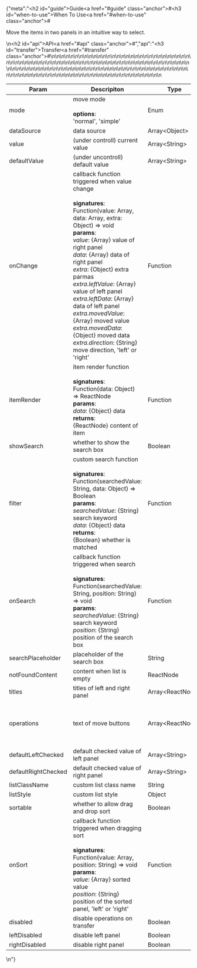 {"meta":"<h2 id=\"guide\">Guide<a href=\"#guide\" class=\"anchor\">#</a></h2><h3 id=\"when-to-use\">When To Use<a href=\"#when-to-use\" class=\"anchor\">#</a></h3><p>Move the items in two panels in an intuitive way to select.</p>\n<h2 id=\"api\">API<a href=\"#api\" class=\"anchor\">#</a></h2>","api":"<h3 id=\"transfer\">Transfer<a href=\"#transfer\" class=\"anchor\">#</a></h3><table>\n<thead>\n<tr>\n<th>Param</th>\n<th>Descripiton</th>\n<th>Type</th>\n<th>Default Value</th>\n</tr>\n</thead>\n<tbody>\n<tr>\n<td>mode</td>\n<td>move mode<br><br><strong>options</strong>:<br>&apos;normal&apos;, &apos;simple&apos;</td>\n<td>Enum</td>\n<td>&apos;normal&apos;</td>\n</tr>\n<tr>\n<td>dataSource</td>\n<td>data source</td>\n<td>Array&lt;Object&gt;</td>\n<td>[]</td>\n</tr>\n<tr>\n<td>value</td>\n<td>(under controll) current value</td>\n<td>Array&lt;String&gt;</td>\n<td>-</td>\n</tr>\n<tr>\n<td>defaultValue</td>\n<td>(under uncontroll) default value</td>\n<td>Array&lt;String&gt;</td>\n<td>[]</td>\n</tr>\n<tr>\n<td>onChange</td>\n<td>callback function triggered when value change<br><br><strong>signatures</strong>:<br>Function(value: Array, data: Array, extra: Object) =&gt; void<br><strong>params</strong>:<br><em>value</em>: {Array} value of right panel<br><em>data</em>: {Array} data of right panel<br><em>extra</em>: {Object} extra parmas<br><em>extra.leftValue</em>: {Array} value of left panel<br><em>extra.leftData</em>: {Array} data of left panel<br><em>extra.movedValue</em>: {Array} moved value<br><em>extra.movedData</em>: {Object} moved data<br><em>extra.direction</em>: {String} move direction, &apos;left&apos; or &apos;right&apos;</td>\n<td>Function</td>\n<td>-</td>\n</tr>\n<tr>\n<td>itemRender</td>\n<td>item render function<br><br><strong>signatures</strong>:<br>Function(data: Object) =&gt; ReactNode<br><strong>params</strong>:<br><em>data</em>: {Object} data<br><strong>returns</strong>:<br>{ReactNode} content of item<br></td>\n<td>Function</td>\n<td>data =&gt; data.label</td>\n</tr>\n<tr>\n<td>showSearch</td>\n<td>whether to show the search box</td>\n<td>Boolean</td>\n<td>false</td>\n</tr>\n<tr>\n<td>filter</td>\n<td>custom search function<br><br><strong>signatures</strong>:<br>Function(searchedValue: String, data: Object) =&gt; Boolean<br><strong>params</strong>:<br><em>searchedValue</em>: {String} search keyword<br><em>data</em>: {Object} data<br><strong>returns</strong>:<br>{Boolean} whether is matched<br></td>\n<td>Function</td>\n<td>filter by label</td>\n</tr>\n<tr>\n<td>onSearch</td>\n<td>callback function triggered when search<br><br><strong>signatures</strong>:<br>Function(searchedValue: String, position: String) =&gt; void<br><strong>params</strong>:<br><em>searchedValue</em>: {String} search keyword<br><em>position</em>: {String} position of the search box</td>\n<td>Function</td>\n<td>() =&gt; {}</td>\n</tr>\n<tr>\n<td>searchPlaceholder</td>\n<td>placeholder of the search box</td>\n<td>String</td>\n<td>-</td>\n</tr>\n<tr>\n<td>notFoundContent</td>\n<td>content when list is empty</td>\n<td>ReactNode</td>\n<td>&apos;Not Found&apos;</td>\n</tr>\n<tr>\n<td>titles</td>\n<td>titles of left and right panel</td>\n<td>Array&lt;ReactNode&gt;</td>\n<td>[]</td>\n</tr>\n<tr>\n<td>operations</td>\n<td>text of move buttons</td>\n<td>Array&lt;ReactNode&gt;</td>\n<td>[&lt;Icon type=&quot;arrow-right&quot; /&gt;, &lt;Icon type=&quot;arrow-left&quot; /&gt;]</td>\n</tr>\n<tr>\n<td>defaultLeftChecked</td>\n<td>default checked value of left panel</td>\n<td>Array&lt;String&gt;</td>\n<td>[]</td>\n</tr>\n<tr>\n<td>defaultRightChecked</td>\n<td>default checked value of right panel</td>\n<td>Array&lt;String&gt;</td>\n<td>[]</td>\n</tr>\n<tr>\n<td>listClassName</td>\n<td>custom list class name</td>\n<td>String</td>\n<td>-</td>\n</tr>\n<tr>\n<td>listStyle</td>\n<td>custom list style</td>\n<td>Object</td>\n<td>-</td>\n</tr>\n<tr>\n<td>sortable</td>\n<td>whether to allow drag and drop sort</td>\n<td>Boolean</td>\n<td>false</td>\n</tr>\n<tr>\n<td>onSort</td>\n<td>callback function triggered when dragging sort<br><br><strong>signatures</strong>:<br>Function(value: Array, position: String) =&gt; void<br><strong>params</strong>:<br><em>value</em>: {Array} sorted value<br><em>position</em>: {String} position of the sorted panel, &apos;left&apos; or &apos;right&apos;</td>\n<td>Function</td>\n<td>-</td>\n</tr>\n<tr>\n<td>disabled</td>\n<td>disable operations on transfer</td>\n<td>Boolean</td>\n<td>false</td>\n</tr>\n<tr>\n<td>leftDisabled</td>\n<td>disable left panel</td>\n<td>Boolean</td>\n<td>false</td>\n</tr>\n<tr>\n<td>rightDisabled</td>\n<td>disable right panel</td>\n<td>Boolean</td>\n<td>false</td>\n</tr>\n</tbody>\n</table>\n"}